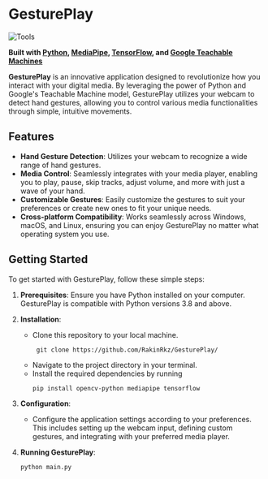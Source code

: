 # GesturePlay
![Tools](https://skillicons.dev/icons?i=opencv,python,tensorflow)

**Built with [Python](https://www.python.org/), [MediaPipe](https://google.github.io/mediapipe/), [TensorFlow](https://www.tensorflow.org/), and [Google Teachable Machines](https://teachablemachine.withgoogle.com/)**

**GesturePlay** is an innovative application designed to revolutionize how you interact with your digital media. By leveraging the power of Python and Google's Teachable Machine model, GesturePlay utilizes your webcam to detect hand gestures, allowing you to control various media functionalities through simple, intuitive movements.

## Features

- **Hand Gesture Detection**: Utilizes your webcam to recognize a wide range of hand gestures.
- **Media Control**: Seamlessly integrates with your media player, enabling you to play, pause, skip tracks, adjust volume, and more with just a wave of your hand.
- **Customizable Gestures**: Easily customize the gestures to suit your preferences or create new ones to fit your unique needs.
- **Cross-platform Compatibility**: Works seamlessly across Windows, macOS, and Linux, ensuring you can enjoy GesturePlay no matter what operating system you use.

## Getting Started

To get started with GesturePlay, follow these simple steps:

1. **Prerequisites**: Ensure you have Python installed on your computer. GesturePlay is compatible with Python versions 3.8 and above.

2. **Installation**:
   - Clone this repository to your local machine.
     ```
      git clone https://github.com/RakinRkz/GesturePlay/
     ```
   - Navigate to the project directory in your terminal.
   - Install the required dependencies by running
     ```
     pip install opencv-python mediapipe tensorflow
     ```

3. **Configuration**:
   - Configure the application settings according to your preferences. This includes setting up the webcam input, defining custom gestures, and integrating with your preferred media player.

4. **Running GesturePlay**:
   ```
   python main.py
   ```
   
